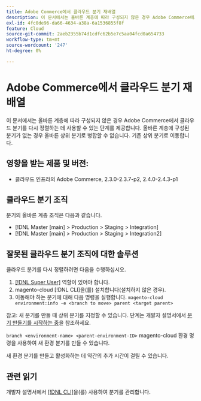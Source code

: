 ```yaml
---
title: Adobe Commerce에서 클라우드 분기 재배열
description: 이 문서에서는 올바른 계층에 따라 구성되지 않은 경우 Adobe Commerce에서 클라우드 분기를 다시 정렬하는 데 사용할 수 있는 단계를 제공합니다. 올바른 계층에 구성된 분기가 없는 경우 올바른 상위 분기로 병합할 수 없습니다. 기존 상위 분기로 이동합니다.
exl-id: 4fc0de96-da66-4634-a38a-6a1536855f8f
feature: Cloud
source-git-commit: 2aeb2355b74d1cdfc62b5e7c5aa04fcd0a654733
workflow-type: tm+mt
source-wordcount: '247'
ht-degree: 0%

---
```


# Adobe Commerce에서 클라우드 분기 재배열

이 문서에서는 올바른 계층에 따라 구성되지 않은 경우 Adobe Commerce에서 클라우드 분기를 다시 정렬하는 데 사용할 수 있는 단계를 제공합니다. 올바른 계층에 구성된 분기가 없는 경우 올바른 상위 분기로 병합할 수 없습니다. 기존 상위 분기로 이동합니다.

## 영향을 받는 제품 및 버전:

* 클라우드 인프라의 Adobe Commerce, 2.3.0-2.3.7-p2, 2.4.0-2.4.3-p1

## 클라우드 분기 조직

분기의 올바른 계층 조직은 다음과 같습니다.

* [!DNL Master [main] > Production > Staging > Integration]
* [!DNL Master [main] > Production > Staging > Integration2]

## 잘못된 클라우드 분기 조직에 대한 솔루션

클라우드 분기를 다시 정렬하려면 다음을 수행하십시오.

1. [[!DNL Super User]](https://experienceleague.adobe.com/docs/commerce-cloud-service/user-guide/project/user-access.html?lang=ko) 역할이 있어야 합니다.
1. magento-cloud [!DNL CLI]을(를) 설치합니다(설치하지 않은 경우).
1. 이동해야 하는 분기에 대해 다음 명령을 실행합니다.
   `magento-cloud environment:info -e <branch to move> parent <target parent>`

참고: 새 분기를 만들 때 상위 분기를 지정할 수 있습니다. 단계는 개발자 설명서에서 [분기 만들기를 시작하는 중](https://experienceleague.adobe.com/ko/docs/commerce-cloud-service/user-guide/develop/cli-branches)을 참조하세요.

`branch <environment-name> <parent-environment-ID>` magento-cloud 환경 명령을 사용하여 새 환경 분기를 만들 수 있습니다.

새 환경 분기를 만들고 활성화하는 데 약간의 추가 시간이 걸릴 수 있습니다.

## 관련 읽기

개발자 설명서에서 [ [!DNL CLI]](https://experienceleague.adobe.com/ko/docs/commerce-cloud-service/user-guide/develop/cli-branches)을(를) 사용하여 분기를 관리합니다.
